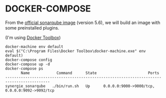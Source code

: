 # DOCKER-COMPOSE
From the [official sonarqube image](https://hub.docker.com/_/sonarqube/) (version 5.6), we will build an image with some preinstalled plugins.

(I'm using [Docker Toolbox](https://www.docker.com/products/docker-toolbox))

```
docker-machine env default
eval $("C:\Program Files\Docker Toolbox\docker-machine.exe" env default)
docker-compose config
docker-compose up -d
docker-compose ps
       Name            Command      State                       Ports
------------------------------------------------------------------------------------------
synergie_sonarqube   ./bin/run.sh   Up      0.0.0.0:9000->9000/tcp, 0.0.0.0:9092->9092/tcp
```

